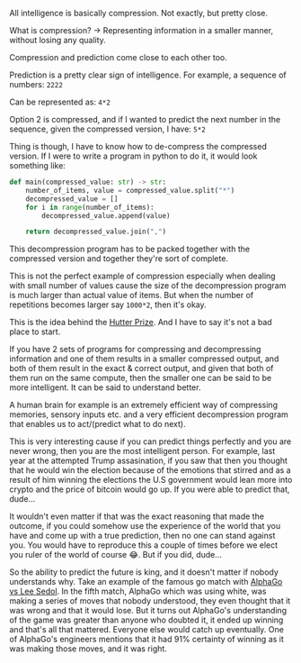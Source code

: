 All intelligence is basically compression. Not exactly, but pretty close.

What is compression? -> Representing information in a smaller manner, without losing any quality.

Compression and prediction come close to each other too.

Prediction is a pretty clear sign of intelligence.
For example, a sequence of numbers: ```2222```

Can be represented as: ```4*2```

Option 2 is compressed, and if I wanted to predict the next number in the sequence, given the compressed version, I have: ```5*2```

Thing is though, I have to know how to de-compress the compressed version. If I were to write a program in python to do it, it would look something like:
```python
def main(compressed_value: str) -> str:
    number_of_items, value = compressed_value.split("*")
    decompressed_value = []
    for i in range(number_of_items):
        decompressed_value.append(value)

    return decompressed_value.join(",")
```

This decompression program has to be packed together with the compressed version and together they're sort of complete.

This is not the perfect example of compression especially when dealing with small number of values cause the size of the decompression program is much larger than actual value of items. But when the number of repetitions becomes larger say ```1000*2```, then it's okay.

This is the idea behind the [Hutter Prize](http://prize.hutter1.net/). And I have to say it's not a bad place to start.

If you have 2 sets of programs for compressing and decompressing information and one of them results in a smaller compressed output, and both of them result in the exact & correct output, and given that both of them run on the same compute, then the smaller one can be said to be more intelligent. It can be said to understand better.

A human brain for example is an extremely efficient way of compressing memories, sensory inputs etc. and a very efficient decompression program that enables us to act/(predict what to do next).

This is very interesting cause if you can predict things perfectly and you are never wrong, then you are the most intelligent person. For example, last year at the attempted Trump assasination, if you saw that then you thought that he would win the election because of the emotions that stirred and as a result of him winning the elections the U.S government would lean more into crypto and the price of bitcoin would go up. If you were able to predict that, dude...

It wouldn't even matter if that was the exact reasoning that made the outcome, if you could somehow use the experience of the world that you have and come up with a true prediction, then no one can stand against you. You would have to reproduce this a couple of times before we elect you ruler of the world of course 😂. But if you did, dude...

So the ability to predict the future is king, and it doesn't matter if nobody understands why. Take an example of the famous go match with [AlphaGo vs Lee Sedol](https://www.youtube.com/watch?v=WXuK6gekU1Y). In the fifth match, AlphaGo which was using white, was making a series of moves that nobody understood, they even thought that it was wrong and that it would lose. But it turns out AlphaGo's understanding of the game was greater than anyone who doubted it, it ended up winning and that's all that mattered. Everyone else would catch up eventually. One of AlphaGo's engineers mentions that it had 91% certainty of winning as it was making those moves, and it was right.
